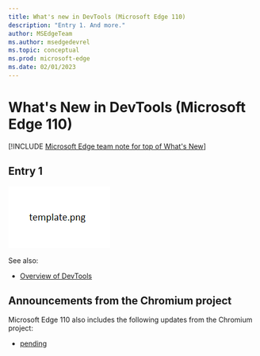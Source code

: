 ```yaml
---
title: What's new in DevTools (Microsoft Edge 110)
description: "Entry 1. And more."
author: MSEdgeTeam
ms.author: msedgedevrel
ms.topic: conceptual
ms.prod: microsoft-edge
ms.date: 02/01/2023
---
```

# What's New in DevTools (Microsoft Edge 110)

[!INCLUDE [Microsoft Edge team note for top of What's New](../../includes/edge-whats-new-note.md)]


<!-- ====================================================================== -->
## Entry 1

<!-- Subtitle: . -->

![Template png](./devtools-110-images/template.png)

See also:
* [Overview of DevTools](../../../overview.md)


<!-- ====================================================================== -->
## Announcements from the Chromium project

Microsoft Edge 110 also includes the following updates from the Chromium project:

* [pending](https://developer.chrome.com/tags/new-in-devtools/)


<!-- ====================================================================== -->
<!-- uncomment if content is copied from developer.chrome.com to this page -->

<!-- > [!NOTE]
> Portions of this page are modifications based on work created and [shared by Google](https://developers.google.com/terms/site-policies) and used according to terms described in the [Creative Commons Attribution 4.0 International License](https://creativecommons.org/licenses/by/4.0).
> The original page for announcements from the Chromium project is [What's New in DevTools (Chrome 110)](https://developer.chrome.com/blog/new-in-devtools-110) and is authored by [Jecelyn Yeen](https://developers.google.com/web/resources/contributors#jecelynyeen) (Developer advocate working on Chrome DevTools at Google). -->


<!-- ====================================================================== -->
<!-- uncomment if content is copied from developer.chrome.com to this page -->

<!-- [![Creative Commons License](../../../../media/cc-logo/88x31.png)](https://creativecommons.org/licenses/by/4.0)
This work is licensed under a [Creative Commons Attribution 4.0 International License](https://creativecommons.org/licenses/by/4.0). -->
